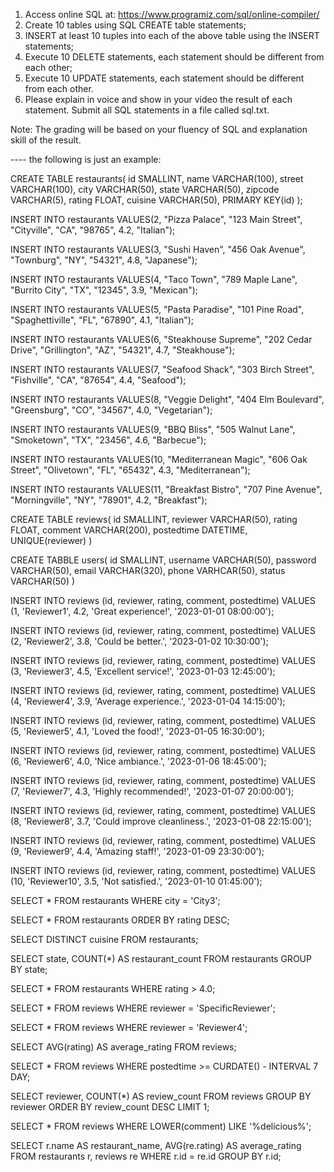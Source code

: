 1. Access online SQL at: https://www.programiz.com/sql/online-compiler/
2. Create 10 tables using SQL CREATE table statements; 
3. INSERT at least 10 tuples into each of the above table using the INSERT statements;
4. Execute 10 DELETE statements, each statement should be different from each other;
5. Execute 10 UPDATE statements, each statement should be different from each other.
6. Please explain in voice and show in your video the result of each statement. Submit all SQL statements in a file called sql.txt. 


Note: The grading will be based on your fluency of SQL and explanation skill of the result. 


---- the following is just an example: 


CREATE TABLE restaurants(
     id SMALLINT,
     name VARCHAR(100),
     street VARCHAR(100),
     city VARCHAR(50),
     state VARCHAR(50),
     zipcode VARCHAR(5),
     rating FLOAT,
     cuisine VARCHAR(50),
     PRIMARY KEY(id)
);

INSERT INTO restaurants VALUES(2, "Pizza Palace", "123 Main Street", "Cityville", "CA", "98765", 4.2, "Italian");

INSERT INTO restaurants VALUES(3, "Sushi Haven", "456 Oak Avenue", "Townburg", "NY", "54321", 4.8, "Japanese");

INSERT INTO restaurants VALUES(4, "Taco Town", "789 Maple Lane", "Burrito City", "TX", "12345", 3.9, "Mexican");

INSERT INTO restaurants VALUES(5, "Pasta Paradise", "101 Pine Road", "Spaghettiville", "FL", "67890", 4.1, "Italian");

INSERT INTO restaurants VALUES(6, "Steakhouse Supreme", "202 Cedar Drive", "Grillington", "AZ", "54321", 4.7, "Steakhouse");

INSERT INTO restaurants VALUES(7, "Seafood Shack", "303 Birch Street", "Fishville", "CA", "87654", 4.4, "Seafood");

INSERT INTO restaurants VALUES(8, "Veggie Delight", "404 Elm Boulevard", "Greensburg", "CO", "34567", 4.0, "Vegetarian");

INSERT INTO restaurants VALUES(9, "BBQ Bliss", "505 Walnut Lane", "Smoketown", "TX", "23456", 4.6, "Barbecue");

INSERT INTO restaurants VALUES(10, "Mediterranean Magic", "606 Oak Street", "Olivetown", "FL", "65432", 4.3, "Mediterranean");

INSERT INTO restaurants VALUES(11, "Breakfast Bistro", "707 Pine Avenue", "Morningville", "NY", "78901", 4.2, "Breakfast");

CREATE TABLE reviews(
    id SMALLINT,
    reviewer VARCHAR(50),
    rating FLOAT,
    comment VARCHAR(200),
    postedtime DATETIME,
    UNIQUE(reviewer)
)    


CREATE TABBLE users(
   id SMALLINT,
   username VARCHAR(50),
   password VARCHAR(50),
   email VARCHAR(320),
   phone VARHCAR(50), 
   status VARCHAR(50)
)

INSERT INTO reviews (id, reviewer, rating, comment, postedtime)
VALUES (1, 'Reviewer1', 4.2, 'Great experience!', '2023-01-01 08:00:00');

INSERT INTO reviews (id, reviewer, rating, comment, postedtime)
VALUES (2, 'Reviewer2', 3.8, 'Could be better.', '2023-01-02 10:30:00');

INSERT INTO reviews (id, reviewer, rating, comment, postedtime)
VALUES (3, 'Reviewer3', 4.5, 'Excellent service!', '2023-01-03 12:45:00');

INSERT INTO reviews (id, reviewer, rating, comment, postedtime)
VALUES (4, 'Reviewer4', 3.9, 'Average experience.', '2023-01-04 14:15:00');

INSERT INTO reviews (id, reviewer, rating, comment, postedtime)
VALUES (5, 'Reviewer5', 4.1, 'Loved the food!', '2023-01-05 16:30:00');

INSERT INTO reviews (id, reviewer, rating, comment, postedtime)
VALUES (6, 'Reviewer6', 4.0, 'Nice ambiance.', '2023-01-06 18:45:00');

INSERT INTO reviews (id, reviewer, rating, comment, postedtime)
VALUES (7, 'Reviewer7', 4.3, 'Highly recommended!', '2023-01-07 20:00:00');

INSERT INTO reviews (id, reviewer, rating, comment, postedtime)
VALUES (8, 'Reviewer8', 3.7, 'Could improve cleanliness.', '2023-01-08 22:15:00');

INSERT INTO reviews (id, reviewer, rating, comment, postedtime)
VALUES (9, 'Reviewer9', 4.4, 'Amazing staff!', '2023-01-09 23:30:00');

INSERT INTO reviews (id, reviewer, rating, comment, postedtime)
VALUES (10, 'Reviewer10', 3.5, 'Not satisfied.', '2023-01-10 01:45:00');


SELECT * FROM restaurants WHERE city = 'City3';

SELECT * FROM restaurants ORDER BY rating DESC;

SELECT DISTINCT cuisine FROM restaurants;

SELECT state, COUNT(*) AS restaurant_count FROM restaurants GROUP BY state;

SELECT * FROM restaurants WHERE rating > 4.0;

SELECT * FROM reviews WHERE reviewer = 'SpecificReviewer';


SELECT * FROM reviews WHERE reviewer = 'Reviewer4';

SELECT AVG(rating) AS average_rating FROM reviews;

SELECT * FROM reviews WHERE postedtime >= CURDATE() - INTERVAL 7 DAY;

SELECT reviewer, COUNT(*) AS review_count FROM reviews GROUP BY reviewer ORDER BY review_count DESC LIMIT 1;

SELECT * FROM reviews WHERE LOWER(comment) LIKE '%delicious%';


SELECT r.name AS restaurant_name, AVG(re.rating) AS average_rating
FROM restaurants r, reviews re
WHERE r.id = re.id
GROUP BY r.id;






  
